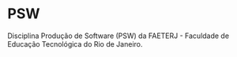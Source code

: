 # PSW
Disciplina Produção de Software (PSW) da FAETERJ - Faculdade de Educação Tecnológica do Rio de Janeiro.
